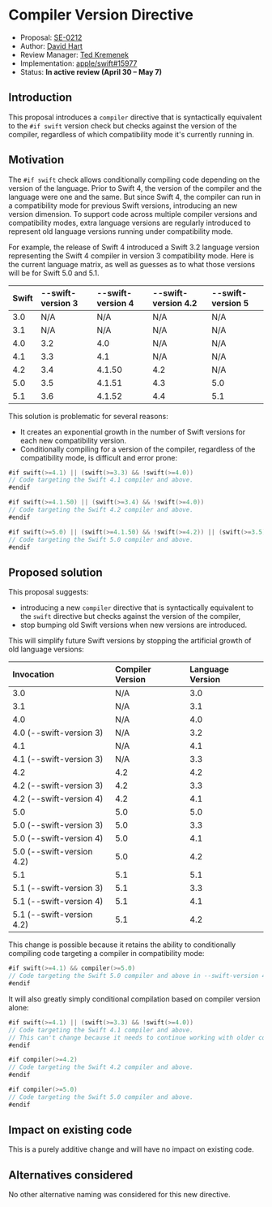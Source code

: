 # Compiler Version Directive

* Proposal: [SE-0212](0212-compiler-version-directive.md)
* Author: [David Hart](https://github.com/hartbit)
* Review Manager: [Ted Kremenek](https://github.com/tkremenek)
* Implementation: [apple/swift#15977](https://github.com/apple/swift/pull/15977)
* Status: **In active review (April 30 – May 7)**

## Introduction

This proposal introduces a `compiler` directive that is syntactically equivalent to the `#if swift` version check but checks against the version of the compiler, regardless of which compatibility mode it's currently running in.

## Motivation

The `#if swift` check allows conditionally compiling code depending on the version of the language. Prior to Swift 4, the version of the compiler and the language were one and the same. But since Swift 4, the compiler can run in a compatibility mode for previous Swift versions, introducing an new version dimension. To support code across multiple compiler versions and compatibility modes, extra language versions are regularly introduced to represent old language versions running under compatibility mode.

For example, the release of Swift 4 introduced a Swift 3.2 language version representing the Swift 4 compiler in version 3 compatibility mode. Here is the current language matrix, as well as guesses as to what those versions will be for Swift 5.0 and 5.1.

| Swift | --swift-version 3 | --swift-version 4 | --swift-version 4.2 | --swift-version 5 |
|:----- |:----------------- |:----------------- |:------------------- |:----------------- |
| 3.0   | N/A               | N/A               | N/A                 | N/A               |
| 3.1   | N/A               | N/A               | N/A                 | N/A               |
| 4.0   | 3.2               | 4.0               | N/A                 | N/A               |
| 4.1   | 3.3               | 4.1               | N/A                 | N/A               |
| 4.2   | 3.4               | 4.1.50            | 4.2                 | N/A               |
| 5.0   | 3.5               | 4.1.51            | 4.3                 | 5.0               |
| 5.1   | 3.6               | 4.1.52            | 4.4                 | 5.1               |

This solution is problematic for several reasons:

* It creates an exponential growth in the number of Swift versions for each new compatibility version.
* Conditionally compiling for a version of the compiler, regardless of the compatibility mode, is difficult and error prone:

```swift
#if swift(>=4.1) || (swift(>=3.3) && !swift(>=4.0))
// Code targeting the Swift 4.1 compiler and above.
#endif

#if swift(>=4.1.50) || (swift(>=3.4) && !swift(>=4.0))
// Code targeting the Swift 4.2 compiler and above.
#endif

#if swift(>=5.0) || (swift(>=4.1.50) && !swift(>=4.2)) || (swift(>=3.5) && !swift(>=4.0))
// Code targeting the Swift 5.0 compiler and above.
#endif
```

## Proposed solution

This proposal suggests:

* introducing a new `compiler` directive that is syntactically equivalent to the `swift` directive but checks against the version of the compiler,
* stop bumping old Swift versions when new versions are introduced.

This will simplify future Swift versions by stopping the artificial growth of old language versions:

| Invocation                | Compiler Version | Language Version |
|:------------------------- |:---------------- |:---------------- |
| 3.0                       | N/A              | 3.0              |
| 3.1                       | N/A              | 3.1              |
| 4.0                       | N/A              | 4.0              |
| 4.0 (--swift-version 3)   | N/A              | 3.2              |
| 4.1                       | N/A              | 4.1              |
| 4.1 (--swift-version 3)   | N/A              | 3.3              |
| 4.2                       | 4.2              | 4.2              |
| 4.2 (--swift-version 3)   | 4.2              | 3.3              |
| 4.2 (--swift-version 4)   | 4.2              | 4.1              |
| 5.0                       | 5.0              | 5.0              |
| 5.0 (--swift-version 3)   | 5.0              | 3.3              |
| 5.0 (--swift-version 4)   | 5.0              | 4.1              |
| 5.0 (--swift-version 4.2) | 5.0              | 4.2              |
| 5.1                       | 5.1              | 5.1              |
| 5.1 (--swift-version 3)   | 5.1              | 3.3              |
| 5.1 (--swift-version 4)   | 5.1              | 4.1              |
| 5.1 (--swift-version 4.2) | 5.1              | 4.2              |

This change is possible because it retains the ability to conditionally compiling code targeting a compiler in compatibility mode:

```swift
#if swift(>=4.1) && compiler(>=5.0)
// Code targeting the Swift 5.0 compiler and above in --swift-version 4 mode.
#endif
```

It will also greatly simply conditional compilation based on compiler version alone:

```swift
#if swift(>=4.1) || (swift(>=3.3) && !swift(>=4.0))
// Code targeting the Swift 4.1 compiler and above.
// This can't change because it needs to continue working with older compilers.
#endif

#if compiler(>=4.2)
// Code targeting the Swift 4.2 compiler and above.
#endif

#if compiler(>=5.0)
// Code targeting the Swift 5.0 compiler and above.
#endif
```

## Impact on existing code

This is a purely additive change and will have no impact on existing code.

## Alternatives considered

No other alternative naming was considered for this new directive.
